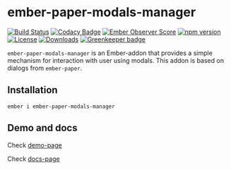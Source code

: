 # ember-paper-modals-manager

[![Build Status](https://travis-ci.org/onechiporenko/ember-paper-modals-manager.svg?branch=master)](https://travis-ci.org/onechiporenko/ember-paper-modals-manager)
[![Codacy Badge](https://www.codacy.com/project/badge/062ef689838e43dfa46eecd1f74f22af)](https://www.codacy.com/app/cv_github/ember-paper-modals-manager)
[![Ember Observer Score](https://emberobserver.com/badges/ember-paper-modals-manager.svg)](https://emberobserver.com/addons/ember-paper-modals-manager)
[![npm version](https://badge.fury.io/js/ember-paper-modals-manager.png)](http://badge.fury.io/js/ember-paper-modals-manager)
[![License](http://img.shields.io/:license-mit-blue.svg)](http://doge.mit-license.org)
[![Downloads](http://img.shields.io/npm/dm/ember-paper-modals-manager.svg)](https://www.npmjs.com/package/ember-paper-modals-manager) [![Greenkeeper badge](https://badges.greenkeeper.io/onechiporenko/ember-paper-modals-manager.svg)](https://greenkeeper.io/)

`ember-paper-modals-manager` is an Ember-addon that provides a simple mechanism for interaction with user using modals. This addon is based on dialogs from `ember-paper`.

## Installation

`ember i ember-paper-modals-manager`

## Demo and docs

Check [demo-page](https://onechiporenko.github.io/ember-paper-modals-manager/latest/demo)

Check [docs-page](https://onechiporenko.github.io/ember-paper-modals-manager)